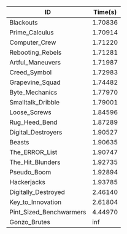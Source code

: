 |ID|Time(s)|
|-|-|
|Blackouts|1.70836|
|Prime_Calculus|1.70914|
|Computer_Crew|1.71220|
|Rebooting_Rebels|1.71281|
|Artful_Maneuvers|1.71987|
|Creed_Symbol|1.72983|
|Grapevine_Squad|1.74482|
|Byte_Mechanics|1.77970|
|Smalltalk_Dribble|1.79001|
|Loose_Screws|1.84596|
|Rug_Heed_Bend|1.87289|
|Digital_Destroyers|1.90527|
|Beasts|1.90635|
|The_ERROR_List|1.90747|
|The_Hit_Blunders|1.92735|
|Pseudo_Boom|1.92894|
|Hackerjacks|1.93785|
|Digitally_Destroyed|2.46140|
|Key_to_Innovation|2.61804|
|Pint_Sized_Benchwarmers|4.44970|
|Gonzo_Brutes|inf|

